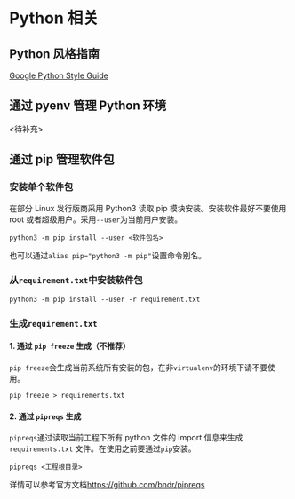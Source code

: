 
# Python 相关

## Python 风格指南

[Google Python Style Guide](https://google.github.io/styleguide/pyguide.html)

## 通过 pyenv 管理 Python 环境

<待补充>

## 通过 pip 管理软件包

### 安装单个软件包

在部分 Linux 发行版商采用 Python3 读取 pip 模块安装。安装软件最好不要使用 root 或者超级用户。采用`--user`为当前用户安装。

```shell
python3 -m pip install --user <软件包名>
```

也可以通过`alias pip="python3 -m pip"`设置命令别名。

### 从`requirement.txt`中安装软件包

```shell
python3 -m pip install --user -r requirement.txt
```

### 生成`requirement.txt`

#### 1. 通过 `pip freeze` 生成（不推荐）

`pip freeze`会生成当前系统所有安装的包，在非`virtualenv`的环境下请不要使用。

```shell
pip freeze > requirements.txt
```

#### 2. 通过 `pipreqs` 生成

`pipreqs`通过读取当前工程下所有 python 文件的 import 信息来生成 `requirements.txt` 文件。在使用之前要通过`pip`安装。

```shell
pipreqs <工程根目录>
```

详情可以参考官方文档<https://github.com/bndr/pipreqs>

